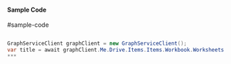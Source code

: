 #### Sample Code
#sample-code 

```C#

GraphServiceClient graphClient = new GraphServiceClient();
var title = await graphClient.Me.Drive.Items.Items.Workbook.Worksheets.Worksheets.Charts.Charts.Title.Request().GetAsync();
*** 

```